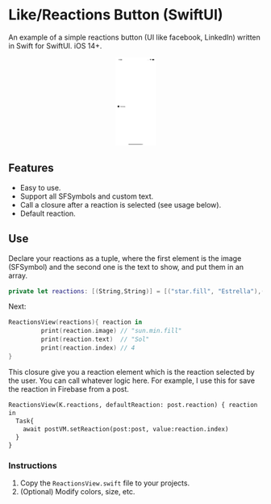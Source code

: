 

# Like/Reactions Button (SwiftUI)

An example of a simple reactions button  (UI like facebook, LinkedIn) written in Swift for SwiftUI. iOS 14+.

<p align="center">
<img src="README.assets/record.gif" alt="iPhone_11_Pro_2022-05-26_01.34.07" style="zoom: 25%;" />
</p>

## Features

* Easy to use.
* Support all SFSymbols and custom text.
* Call a closure after a reaction is selected (see usage below).
* Default reaction.

## Use

Declare your reactions as a tuple, where the first element is the image (SFSymbol) and the second one is the text to show, and put them in an array.

```swift
private let reactions: [(String,String)] = [("star.fill", "Estrella"),("pencil","Lápiz"),("scribble","Rayo"),("heart.text.square.fill", "Carta"), ("sun.min.fill", "Sol")]
```

Next:

```swift
ReactionsView(reactions){ reaction in
         print(reaction.image) // "sun.min.fill"
         print(reaction.text)  // "Sol"
         print(reaction.index) // 4               
}
```

This closure give you a reaction element which is the reaction selected by the user. You can call whatever logic here. For example, I use this for save the reaction in Firebase from a post.

```
ReactionsView(K.reactions, defaultReaction: post.reaction) { reaction in
  Task{
    await postVM.setReaction(post:post, value:reaction.index)
  }
}
```

### Instructions

1) Copy the `ReactionsView.swift` file to your projects.
2) (Optional) Modify colors, size, etc.



